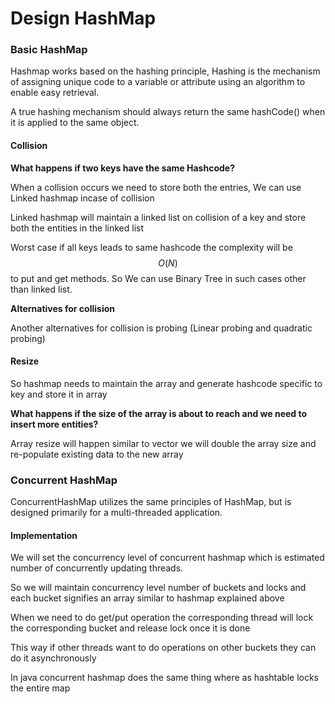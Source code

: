 # Design HashMap

### Basic HashMap

Hashmap works based on the hashing principle, Hashing is the mechanism of assigning unique code to a variable or attribute using an algorithm to enable easy retrieval.

A true hashing mechanism should always return the same hashCode() when it is applied to the same object.

#### Collision

**What happens if two keys have the same Hashcode?**

When a collision occurs we need to store both the entries, We can use Linked hashmap incase of collision

Linked hashmap will maintain a linked list on collision of a key and store both the entities in the linked list

Worst case if all keys leads to same hashcode the complexity will be $$O(N)$$ to put and get methods. So We can use Binary Tree in such cases other than linked list.

**Alternatives for collision**

Another alternatives for collision is probing (Linear probing and quadratic probing)

#### Resize
So hashmap needs to maintain the array and generate hashcode specific to key and store it in array

**What happens if the size of the array is about to reach and we need to insert more entities?**

Array resize will happen similar to vector we will double the array size and re-populate existing data to the new array

### Concurrent HashMap

ConcurrentHashMap utilizes the same principles of HashMap, but is designed primarily for a multi-threaded application.

#### Implementation

We will set the concurrency level of concurrent hashmap which is estimated number of concurrently updating threads.

So we will maintain concurrency level number of buckets and locks and each bucket signifies an array similar to hashmap explained above

When we need to do get/put operation the corresponding thread will lock the corresponding bucket and release lock once it is done

This way if other threads want to do operations on other buckets they can do it asynchronously

In java concurrent hashmap does the same thing where as hashtable locks the entire map

